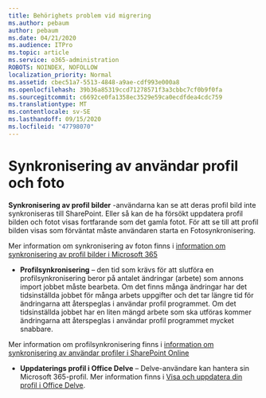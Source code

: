 ```yaml
---
title: Behörighets problem vid migrering
ms.author: pebaum
author: pebaum
ms.date: 04/21/2020
ms.audience: ITPro
ms.topic: article
ms.service: o365-administration
ROBOTS: NOINDEX, NOFOLLOW
localization_priority: Normal
ms.assetid: cbec51a7-5513-4848-a9ae-cdf993e000a8
ms.openlocfilehash: 39b36a85319ccd71278571f3a3cbbc7cf0b9f0fa
ms.sourcegitcommit: c6692ce0fa1358ec3529e59ca0ecdfdea4cdc759
ms.translationtype: MT
ms.contentlocale: sv-SE
ms.lasthandoff: 09/15/2020
ms.locfileid: "47798070"
---
```

# <a name="user-profile-and-photo-synchronization"></a>Synkronisering av användar profil och foto

 **Synkronisering av profil bilder** -användarna kan se att deras profil bild inte synkroniseras till SharePoint. Eller så kan de ha försökt uppdatera profil bilden och fotot visas fortfarande som det gamla fotot. För att se till att profil bilden visas som förväntat måste användaren starta en Fotosynkronisering. 
  
Mer information om synkronisering av foton finns i [information om synkronisering av profil bilder i Microsoft 365](https://go.microsoft.com/fwlink/?linkid=2022634)
  
- **Profilsynkronisering** – den tid som krävs för att slutföra en profilsynkronisering beror på antalet ändringar (arbete) som annons import jobbet måste bearbeta. Om det finns många ändringar har det tidsinställda jobbet för många arbets uppgifter och det tar längre tid för ändringarna att återspeglas i användar profil programmet. Om det tidsinställda jobbet har en liten mängd arbete som ska utföras kommer ändringarna att återspeglas i användar profil programmet mycket snabbare. 
  
Mer information om profilsynkronisering finns i [information om synkronisering av användar profiler i SharePoint Online](https://go.microsoft.com/fwlink/?linkid=2022639)
    
- **Uppdaterings profil i Office Delve** – Delve-användare kan hantera sin Microsoft 365-profil. Mer information finns i [Visa och uppdatera din profil i Office Delve](https://support.office.com/article/View-and-update-your-profile-in-Office-Delve-4e84343b-eedf-45a1-aeb9-8627ccca14ba).
    

